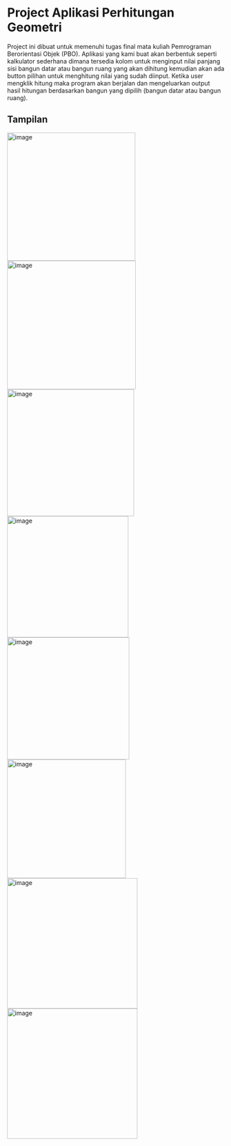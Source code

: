 # Project Aplikasi Perhitungan Geometri

Project ini dibuat untuk memenuhi tugas final mata kuliah Pemrograman Berorientasi Objek (PBO). 
Aplikasi yang kami buat akan berbentuk seperti kalkulator sederhana dimana 
tersedia kolom untuk menginput nilai panjang sisi bangun datar atau bangun ruang 
yang akan dihitung kemudian akan ada button pilihan untuk menghitung nilai yang 
sudah diinput. Ketika user mengklik hitung maka program akan berjalan dan 
mengeluarkan output hasil hitungan berdasarkan bangun yang dipilih (bangun datar 
atau bangun ruang).

## Tampilan
<img width="297" alt="image" src="https://user-images.githubusercontent.com/122274757/211534239-25cadf8e-18ee-4895-9cfe-4e31a0195219.png">

<img width="298" alt="image" src="https://user-images.githubusercontent.com/122274757/211534323-440840a8-cd91-47ae-8cb5-c83c32d25b5e.png">

<img width="294" alt="image" src="https://user-images.githubusercontent.com/122274757/211534423-df96c2c9-69b2-4265-8e93-83b10a49a7c7.png">

<img width="281" alt="image" src="https://user-images.githubusercontent.com/122274757/211534518-ed287a4e-1a6b-4a3c-ab50-6ac22a280084.png">

<img width="283" alt="image" src="https://user-images.githubusercontent.com/122274757/211534634-0812a9ac-7148-46cb-9172-f149aa6613f0.png">

<img width="275" alt="image" src="https://user-images.githubusercontent.com/122274757/211534721-b0135819-3764-418c-ba42-51dc8f97185f.png">

<img width="302" alt="image" src="https://user-images.githubusercontent.com/122274757/211534803-82315e57-2334-4f62-8d68-96166188c7e1.png">

<img width="302" alt="image" src="https://user-images.githubusercontent.com/122274757/211534875-c802bc42-83b1-4f99-abe3-299a1ec9819f.png">
